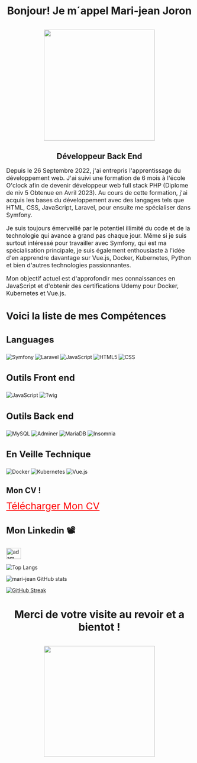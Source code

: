 <center>
<h1 align="center">Bonjour! Je m´appel Mari-jean 
Joron <br><br><img src="https://gifdb.com/images/high/po-kungfu-panda-head-tilting-wave-431omrz0kabrcf5m.gif" width="300px" style="max-width: 100%;"></h1>
<h2 style="margin-bottom:0.5rem;">Développeur Back End</h2>
</center>

<p style="font-size: 16px;">Depuis le 26 Septembre 2022, j'ai entrepris l'apprentissage du développement web. J'ai suivi une formation de 6 mois à l'école O'clock afin de devenir développeur web full stack PHP (Diplome de niv 5 Obtenue en Avril 2023). Au cours de cette formation, j'ai acquis les bases du développement avec des langages tels que HTML, CSS, JavaScript, Laravel, pour ensuite me spécialiser dans Symfony.</p>
<p style="font-size: 16px;">Je suis toujours émerveillé par le potentiel illimité du code et de la technologie qui avance a grand pas chaque jour. Même si je suis surtout intéressé pour travailler avec Symfony, qui est ma spécialisation principale, je suis également enthousiaste à l'idée d'en apprendre davantage sur Vue.js, Docker, Kubernetes, Python et bien d'autres technologies passionnantes.</p>
<p style="font-size: 16px;">Mon objectif actuel est d'approfondir mes connaissances en JavaScript et d'obtenir des certifications Udemy pour Docker, Kubernetes et Vue.js.</p>

<h3 style="font-size:26px">Voici la liste de mes Compétences</h3>

<h3 style="font-size:24px">Languages</h3>

![Symfony](https://img.shields.io/badge/code-Symfony-black?style=for-the-badge&logo=symfony)
![Laravel](https://img.shields.io/badge/code-Laravel-brown?style=for-the-badge&logo=laravel)
![JavaScript](https://img.shields.io/badge/code-JavaScript-blue?style=for-the-badge&logo=javascript&logoColor=white&color=F7DF1E)
![HTML5](https://img.shields.io/badge/code-HTML5-blue?style=for-the-badge&logo=html5&logoColor=white&color=E34F26)
![CSS](https://img.shields.io/badge/code-CSS-blue?style=for-the-badge&logo=sass&logoColor=white&color=CC6699)

<h3 style="font-size:24px">Outils Front end</h3>

![JavaScript](https://img.shields.io/badge/tool-JavaScript-blue?style=for-the-badge&logo=react&logoColor=white&color=61DAFB)
![Twig](https://img.shields.io/badge/tool-Twig-blue?style=for-the-badge&logo=twig&logoColor=white&color=339933)

<h3 style="font-size:24px">Outils Back end</h3>

![MySQL](https://img.shields.io/badge/BDD-MySQL-blue?style=for-the-badge&logo=mysql&logoColor=white&color=4169E1)
![Adminer](https://img.shields.io/badge/tool-Adminer-blue?style=for-the-badge&logo=adminer&logoColor=white&color=D22B21)
![MariaDB](https://img.shields.io/badge/BDD-MariaDB-blue?style=for-the-badge&logo=mariadb&logoColor=white&color=09A445)
![Insomnia](https://img.shields.io/badge/outil-Insomnia-blue?style=for-the-badge&logo=insomnia&logoColor=white&color=5a29e4)

<h3 style="font-size:24px">En Veille Technique</h3>

![Docker](https://img.shields.io/badge/tool-Docker-blue?style=for-the-badge&logo=sequelize&logoColor=white&color=2496ED)
![Kubernetes](https://img.shields.io/badge/tool-Kubernetes-blue?style=for-the-badge&logo=sequelize&logoColor=white&color=326DE6)
![Vue.js](https://img.shields.io/badge/tool-Vue.js-green?style=for-the-badge&logo=vue.js&logoColor=white)

<h2 style="margin-bottom:0.5rem;">Mon CV !</h2>

<p align="left">
<a href="https://drive.google.com/drive/folders/1CpbvuXTATGuww73znPBjxFhqlL6pb37j?usp=sharing" download="Mon CV!" target="blank"<strong style="font-size: 26px; color: red;">Télécharger Mon CV</strong>
</a>

<h3 style="font-size:24px">Mon Linkedin 📽</h3>
<p align="left">
  <a href="https://www.linkedin.com/in/mari-jean-joron/" target="blank"><img align="center"
      src="https://raw.githubusercontent.com/rahuldkjain/github-profile-readme-generator/master/src/images/icons/Social/linked-in-alt.svg"
      alt="adam pithewan" height="30" width="40" /></a>
</p>

![Top Langs](https://github-readme-stats.vercel.app/api/top-langs/?username=mari-jean&layout=compact&langs_count=6&theme=github_dark)

![mari-jean GitHub stats](https://github-readme-stats.vercel.app/api?username=mari-jean&show_icons=true&theme=github_dark)

[![GitHub Streak](https://github-readme-streak-stats.herokuapp.com?user=mari-jean&theme=blueberry_duo&date_format=M%20j%5B%2C%20Y%5D)](https://git.io/streak-stats)

<center>
<h1 align="center">Merci de votre visite au revoir et a bientot ! <br><br><img src="https://gifdb.com/images/high/viking-479-x-498-gif-w3cp0ac4xe92kmay.gif" width="300px" style="max-width: 100%;"></h1>
</center>